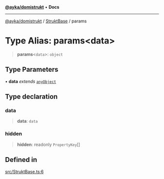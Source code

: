 [**@ayka/domistrukt**](../../../README.md) • **Docs**

***

[@ayka/domistrukt](../../../globals.md) / [StruktBase](../README.md) / params

# Type Alias: params\<data\>

> **params**\<`data`\>: `object`

## Type Parameters

• **data** *extends* [`anyObject`](../../Types/type-aliases/anyObject.md)

## Type declaration

### data

> **data**: `data`

### hidden

> **hidden**: readonly `PropertyKey`[]

## Defined in

[src/StruktBase.ts:6](https://github.com/AndreyMork/domistrukt/blob/afa9cf17027abfba6baa33ec45e8c09e6e425aa7/src/StruktBase.ts#L6)
